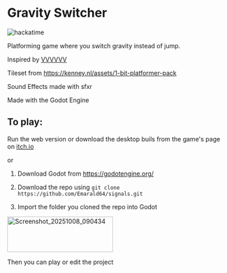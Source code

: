# Gravity Switcher

![hackatime](https://hackatime-badge.hackclub.com/U0785D5VDEK/gravity-switcher)

Platforming game where you switch gravity instead of jump.

Inspired by [VVVVVV](https://store.steampowered.com/app/70300/VVVVVV/)

Tileset from https://kenney.nl/assets/1-bit-platformer-pack

Sound Effects made with sfxr

Made with the Godot Engine

## To play:

Run the web version or download the desktop buils from the game's page on [itch.io](https://xanderath.itch.io/gravity-switcher)

or

1. Download Godot from https://godotengine.org/

2. Download the repo using
``git clone https://github.com/Emarald64/signals.git``

4. Import the folder you cloned the repo into Godot 

<img width="242" height="81" alt="Screenshot_20251008_090434" src="https://github.com/user-attachments/assets/1e9504e7-3593-41b7-af27-6276a2f9500b" />

Then you can play or edit the project
